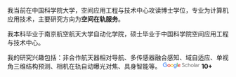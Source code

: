 我当前在中国科学院大学，空间应用工程与技术中心攻读博士学位，专业为计算机应用技术，主要研究方向为**空间在轨服务**。

我本科毕业于南京航空航天大学自动化学院，硕士毕业于中国科学院空间应用工程与技术中心。

我的研究兴趣包括：非合作航天器相对导航、多传感器融合感知、域自适应、单视角三维结构预测、相机在轨自动曝光对焦、具身智能等。 <a href='https://scholar.google.com/citations?user=tBhUcJ8AAAAJ'><img src='./images/Google_Scholar_logo.png' style='width: 6em;'></a> <strong><span id='total_cit'>10+</span></strong>
